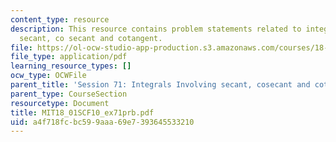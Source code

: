```yaml
---
content_type: resource
description: This resource contains problem statements related to integrals involving
  secant, co secant and cotangent.
file: https://ol-ocw-studio-app-production.s3.amazonaws.com/courses/18-01sc-single-variable-calculus-fall-2010/a4f718fcbc599aaa69e7393645533210_MIT18_01SCF10_ex71prb.pdf
file_type: application/pdf
learning_resource_types: []
ocw_type: OCWFile
parent_title: 'Session 71: Integrals Involving secant, cosecant and cotangent'
parent_type: CourseSection
resourcetype: Document
title: MIT18_01SCF10_ex71prb.pdf
uid: a4f718fc-bc59-9aaa-69e7-393645533210
---
```

